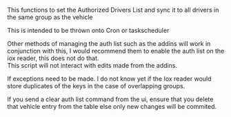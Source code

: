 This functions to set the Authorized Drivers List and sync it to all drivers in the same group as the vehicle

This is intended to be thrown onto Cron or taskscheduler

Other methods of managing the auth list such as the addins will work in conjunction with this, I would recommend them to enable the auth list on the iox reader, this does not do that.  
This script will not interact with edits made from the addins. 

If exceptions need to be made. I do not know yet if the Iox reader would store duplicates of the keys in the case of overlapping groups.

If you send a clear auth list command from the ui, ensure that you delete that vehicle entry from the table else only new changes will be commited.
